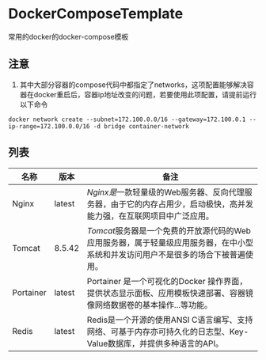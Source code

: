 # DockerComposeTemplate
常用的docker的docker-compose模板



## 注意

1. 其中大部分容器的compose代码中都指定了networks，这项配置能够解决容器在docker重启后，容器ip地址改变的问题，若要使用此项配置，请提前运行以下命令

```shell
docker network create --subnet=172.100.0.0/16 --gateway=172.100.0.1 --ip-range=172.100.0.0/16 -d bridge container-network
```





## 列表

| 名称      | 版本   | 备注                                                         |
| --------- | ------ | ------------------------------------------------------------ |
| Nginx     | latest | *Nginx是*一款轻量级的Web服务器、反向代理服务器，由于它的内存占用少，启动极快，高并发能力强，在互联网项目中广泛应用。 |
| Tomcat    | 8.5.42 | *Tomcat*服务器是一个免费的开放源代码的Web应用服务器，属于轻量级应用服务器，在中小型系统和并发访问用户不是很多的场合下被普遍使用。 |
| Portainer | latest | Portainer 是一个可视化的Docker 操作界面，提供状态显示面板、应用模板快速部署、容器镜像网络数据卷的基本操作...等功能。 |
| Redis     | latest | Redis是一个开源的使用ANSI C语言编写、支持网络、可基于内存亦可持久化的日志型、Key-Value数据库，并提供多种语言的API。 |

